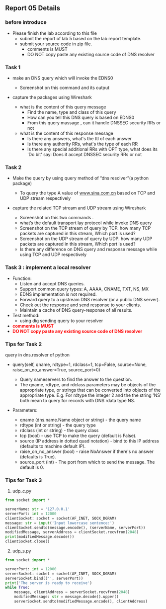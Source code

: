 <!--
 * @Github: https://github.com/Certseeds/CS305_2019F_Remake
 * @Organization: SUSTech
 * @Author: nanoseeds
 * @Date: 2020-06-22 22:12:33
 * @LastEditors: nanoseeds
 * @LastEditTime: 2020-06-23 09:39:36
 * @License: CC-BY-NC-SA_V4_0 or any later version 
 -->
## Report 05 Details

### before introduce
+ Please finish the lab according to this file
  + submit the report of lab 5 based on the lab report template.
  + submit your source code in zip file.
    + comments is MUST
    + DO NOT copy paste any existing source code of DNS resolver

### Task 1
+ make an DNS query which will invoke the EDNS0
  + Screenshot on this command and its output

+ capture the packages using Wireshark
  + what is the content of this query message
    + Find the name, type and class of this query
    + How can you tell this DNS query is based on EDNS0
    + From this query massage , can it handle DNSSEC security RRs or not
  + what is the content of this response message
    + Is there any answers, what's the ttl of each answer
    + Is there any authority RRs, what's the type of each RR
    + Is there any special additional RRs with OPT type, what does its 'Do bit' say: Does it accept DNSSEC security RRs or not

### Task 2
+ Make the query by using query method of “dns resolver”(a python package)
  + To query the type A value of www.sina.com.cn based on TCP and UDP stream respectively

+ capture the related TCP stream and UDP stream using Wireshark
  + Screenshot on this two commands .
  + what’s the default transport lay protocol while invoke DNS query
  + Screenshot on the TCP stream of query by TCP. how many TCP packets are captured in this stream, Which port is used?
  + Screenshot on the UDP stream of query by UDP. how many UDP packets are captured in this stream, Which port is used?
  + Is there any difference on DNS query and response message while using TCP and UDP respectively

### Task 3 : implement a local resolver
+ Function:
   + Listen and accept DNS queries.
    + Support common query types:
    A, AAAA, CNAME, TXT, NS, MX
    + EDNS implementation is not required.
  + Forward query to a upstream DNS resolver (or a public DNS server).
  + Check out the response and send response to your clients.
  + Maintain a cache of DNS query-response of all results.
+ Test method:
  + using dig sending query to your resolver
+  <font color="red">**comments is MUST**</font>
+ <font color="red">**DO NOT copy paste any existing source code of DNS resolver**</font>

### Tips for Task 2
query in dns.resolver of python
+ query(self, qname, rdtype=1, rdclass=1, tcp=False, source=None, raise_on_no_answer=True, source_port=0)
  + Query nameservers to find the answer to the question.
  + The qname, rdtype, and rdclass parameters may be objects of the appropriate type, or strings that can be converted into objects of the appropriate type. E.g. For rdtype the integer 2 and the the string 'NS' both mean to query for records with DNS rdata type NS.

+ Parameters:
  + qname (dns.name.Name object or string) - the query name
  + rdtype (int or string) - the query type
  + rdclass (int or string) - the query class
  + tcp (bool) - use TCP to make the query (default is False).
  + source (IP address in dotted quad notation) - bind to this IP address (defaults to machine default IP).
  + raise_on_no_answer (bool) - raise NoAnswer if there's no answer (defaults is True).
  +  source_port (int) - The port from which to send the message. The default is 0.

### Tips for Task 3
1. udp_c.py

``` python 
from socket import *

serverName: str = '127.0.0.1'
serverPort: int = 12000
clientSocket: socket = socket(AF_INET, SOCK_DGRAM)
message: str = input('Input lowercase sentence:')
clientSocket.sendto(message.encode(), (serverName, serverPort))
modifiedMessage, serverAddress = clientSocket.recvfrom(2048)
print(modifiedMessage.decode())
clientSocket.close()
```

2. udp_s.py

``` python
from socket import *

serverPort: int = 12000
serverSocket: socket = socket(AF_INET, SOCK_DGRAM)
serverSocket.bind(('', serverPort))
print('The server is ready to receive')
while True:
    message, clientAddress = serverSocket.recvfrom(2048)
    modifiedMessage: str = message.decode().upper()
    serverSocket.sendto(modifiedMessage.encode(), clientAddress)

```